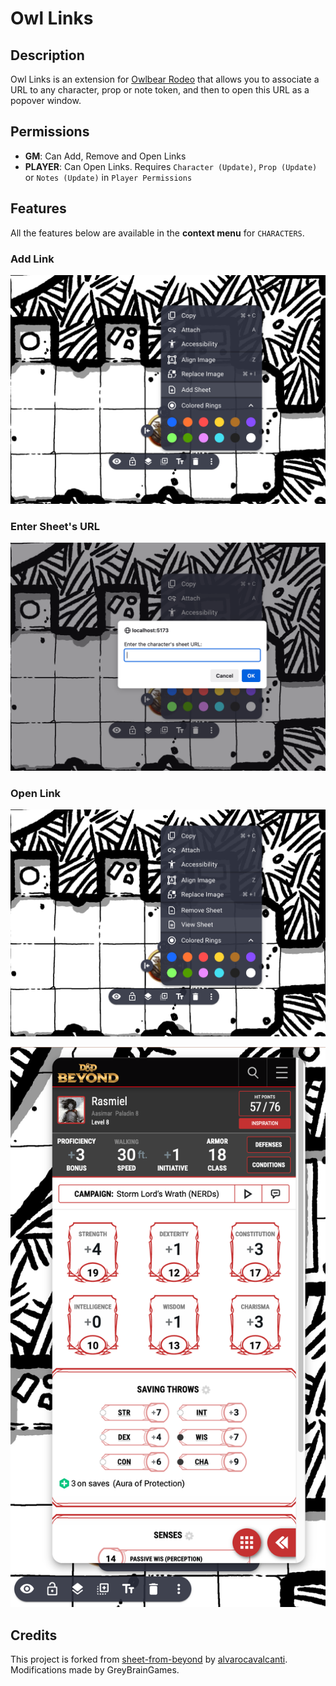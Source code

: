 # Owl Links

## Description

Owl Links is an extension for [Owlbear Rodeo](https://owlbear.rodeo) that allows you to associate a URL to any character, prop or note token, and then to open this URL as a popover window.

## Permissions

- **GM**: Can Add, Remove and Open Links
- **PLAYER**: Can Open Links. Requires `Character (Update)`, `Prop (Update)` or `Notes (Update)` in `Player Permissions`

<!-- ## Demo Video

[![Demo Video](https://img.youtube.com/vi/CS4NznM0qBs/0.jpg)](https://www.youtube.com/embed/-R5FF9-CJ2k?si=wYHj48HS75AbbEE0) -->

## Features

All the features below are available in the **context menu** for `CHARACTERS`.

### Add Link

![Add Sheet](public/img/ss_add_sheet.png)

### Enter Sheet's URL

![Enter URL](public/img/ss_enter_url.png)

### Open Link

![View Sheet](public/img/ss_view_sheet.png)

![Sheet Popover](public/img/ss_sheet_popover.png)

## Credits

This project is forked from [sheet-from-beyond](https://github.com/alvarocavalcanti/sheet-from-beyond) by [alvarocavalcanti](https://github.com/alvarocavalcanti).  
Modifications made by GreyBrainGames.
